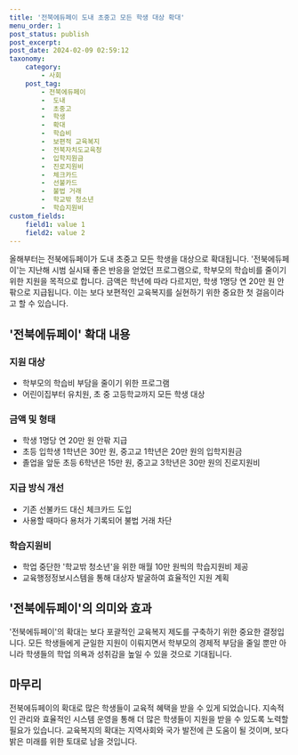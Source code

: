 ```yaml
---
title: '전북에듀페이 도내 초중고 모든 학생 대상 확대'
menu_order: 1
post_status: publish
post_excerpt: 
post_date: 2024-02-09 02:59:12
taxonomy:
    category:
        - 사회
    post_tag:
        - 전북에듀페이
        -  도내
        -  초중고
        -  학생
        -  확대
        -  학습비
        -  보편적 교육복지
        -  전북자치도교육청
        -  입학지원금
        -  진로지원비
        -  체크카드
        -  선불카드
        -  불법 거래
        -  학교밖 청소년
        -  학습지원비
custom_fields:
    field1: value 1
    field2: value 2
---
```


올해부터는 전북에듀페이가 도내 초중고 모든 학생을 대상으로 확대됩니다. '전북에듀페이'는 지난해 시범 실시돼 좋은 반응을 얻었던 프로그램으로, 학부모의 학습비를 줄이기 위한 지원을 목적으로 합니다. 금액은 학년에 따라 다르지만, 학생 1명당 연 20만 원 안팎으로 지급됩니다. 이는 보다 보편적인 교육복지를 실현하기 위한 중요한 첫 걸음이라고 할 수 있습니다.
## '전북에듀페이' 확대 내용
### 지원 대상
- 학부모의 학습비 부담을 줄이기 위한 프로그램
- 어린이집부터 유치원, 초 중 고등학교까지 모든 학생 대상
### 금액 및 형태
- 학생 1명당 연 20만 원 안팎 지급
- 초등 입학생 1학년은 30만 원, 중고교 1학년은 20만 원의 입학지원금
- 졸업을 앞둔 초등 6학년은 15만 원, 중고교 3학년은 30만 원의 진로지원비
### 지급 방식 개선
- 기존 선불카드 대신 체크카드 도입
- 사용할 때마다 용처가 기록되어 불법 거래 차단
### 학습지원비
- 학업 중단한 '학교밖 청소년'을 위한 매월 10만 원씩의 학습지원비 제공
- 교육행정정보시스템을 통해 대상자 발굴하여 효율적인 지원 계획
## '전북에듀페이'의 의미와 효과
'전북에듀페이'의 확대는 보다 포괄적인 교육복지 제도를 구축하기 위한 중요한 결정입니다. 모든 학생들에게 균일한 지원이 이뤄지면서 학부모의 경제적 부담을 줄일 뿐만 아니라 학생들의 학업 의욕과 성취감을 높일 수 있을 것으로 기대됩니다.
## 마무리
전북에듀페이의 확대로 많은 학생들이 교육적 혜택을 받을 수 있게 되었습니다. 지속적인 관리와 효율적인 시스템 운영을 통해 더 많은 학생들이 지원을 받을 수 있도록 노력할 필요가 있습니다. 교육복지의 확대는 지역사회와 국가 발전에 큰 도움이 될 것이며, 보다 밝은 미래를 위한 토대로 남을 것입니다.
